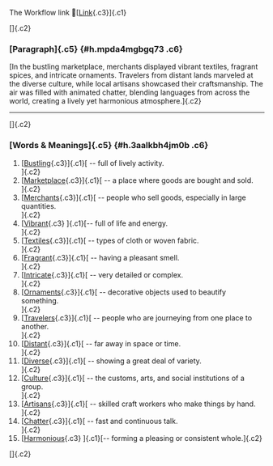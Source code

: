 The Workflow link
👏[[Link](https://www.google.com/url?q=http://www.google.com&sa=D&source=editors&ust=1758767962991987&usg=AOvVaw1xxRCijo5rbhV3gFCUlRMS){.c3}]{.c1}

[]{.c2}

### [Paragraph]{.c5} {#h.mpda4mgbgq73 .c6}

[In the bustling marketplace, merchants displayed vibrant textiles,
fragrant spices, and intricate ornaments. Travelers from distant lands
marveled at the diverse culture, while local artisans showcased their
craftsmanship. The air was filled with animated chatter, blending
languages from across the world, creating a lively yet harmonious
atmosphere.]{.c2}

------------------------------------------------------------------------

[]{.c2}

### [Words & Meanings]{.c5} {#h.3aalkbh4jm0b .c6}

1.  [[Bustling](https://www.google.com/url?q=http://www.google.com&sa=D&source=editors&ust=1758767962992583&usg=AOvVaw1WZhboIvNDwpTGyrIlg4jr){.c3}]{.c1}[ --
    full of lively activity.\
    ]{.c2}
2.  [[Marketplace](https://www.google.com/url?q=http://www.google.com&sa=D&source=editors&ust=1758767962992700&usg=AOvVaw3HtezKokz20JoBZAOSa9Cf){.c3}]{.c1}[ --
    a place where goods are bought and sold.\
    ]{.c2}
3.  [[Merchants](https://www.google.com/url?q=http://www.google.com&sa=D&source=editors&ust=1758767962992812&usg=AOvVaw2UTWijlYWPezs6JNDlGF6K){.c3}]{.c1}[ --
    people who sell goods, especially in large quantities.\
    ]{.c2}
4.  [[Vibrant](https://www.google.com/url?q=http://www.google.com&sa=D&source=editors&ust=1758767962992930&usg=AOvVaw29r4ZmcuLdxF3Ng63qnWAV){.c3}
    ]{.c1}[-- full of life and energy.\
    ]{.c2}
5.  [[Textiles](https://www.google.com/url?q=http://www.google.com&sa=D&source=editors&ust=1758767962993019&usg=AOvVaw1qHgjHCuKQfdDsqyqT43Z2){.c3}]{.c1}[ --
    types of cloth or woven fabric.\
    ]{.c2}
6.  [[Fragrant](https://www.google.com/url?q=http://www.google.com&sa=D&source=editors&ust=1758767962993114&usg=AOvVaw0Fjs7sBLAsELEaHMCaGeOb){.c3}]{.c1}[ --
    having a pleasant smell.\
    ]{.c2}
7.  [[Intricate](https://www.google.com/url?q=http://www.google.com&sa=D&source=editors&ust=1758767962993203&usg=AOvVaw2pFK-Q-zAkG5HoyobBjS6f){.c3}]{.c1}[ --
    very detailed or complex.\
    ]{.c2}
8.  [[Ornaments](https://www.google.com/url?q=http://www.google.com&sa=D&source=editors&ust=1758767962993295&usg=AOvVaw1x4MbV1RMkl-9fO_b75ri2){.c3}]{.c1}[ --
    decorative objects used to beautify something.\
    ]{.c2}
9.  [[Travelers](https://www.google.com/url?q=http://www.google.com&sa=D&source=editors&ust=1758767962993429&usg=AOvVaw2YUnEuNAj8jv5SqZLcmfID){.c3}]{.c1}[ --
    people who are journeying from one place to another.\
    ]{.c2}
10. [[Distant](https://www.google.com/url?q=http://www.google.com&sa=D&source=editors&ust=1758767962993563&usg=AOvVaw1YNsimb_xloENyQiJpyAHz){.c3}]{.c1}[ --
    far away in space or time.\
    ]{.c2}
11. [[Diverse](https://www.google.com/url?q=http://www.google.com&sa=D&source=editors&ust=1758767962993659&usg=AOvVaw1WsK2W_t_sflcdDwspzO-Q){.c3}]{.c1}[ --
    showing a great deal of variety.\
    ]{.c2}
12. [[Culture](https://www.google.com/url?q=http://www.google.com&sa=D&source=editors&ust=1758767962993754&usg=AOvVaw1V_aYq6WsHPs4JeTBKajhr){.c3}]{.c1}[ --
    the customs, arts, and social institutions of a group.\
    ]{.c2}
13. [[Artisans](https://www.google.com/url?q=http://www.google.com&sa=D&source=editors&ust=1758767962993869&usg=AOvVaw2XpqXD6ClvhyPIBwps_4O3){.c3}]{.c1}[ --
    skilled craft workers who make things by hand.\
    ]{.c2}
14. [[Chatter](https://www.google.com/url?q=http://www.google.com&sa=D&source=editors&ust=1758767962993976&usg=AOvVaw1MS9RB3ynFgkcByLFf_yu5){.c3}]{.c1}[ --
    fast and continuous talk.\
    ]{.c2}
15. [[Harmonious](https://www.google.com/url?q=http://www.google.com&sa=D&source=editors&ust=1758767962994070&usg=AOvVaw0Gz8t8v3a1IjYxR7Odr-Dg){.c3}
    ]{.c1}[-- forming a pleasing or consistent whole.]{.c2}

[]{.c2}
